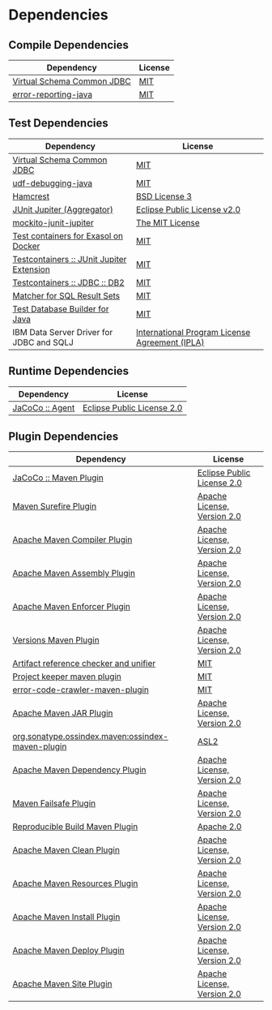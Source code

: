 <!-- @formatter:off -->
# Dependencies

## Compile Dependencies

| Dependency                      | License  |
| ------------------------------- | -------- |
| [Virtual Schema Common JDBC][0] | [MIT][1] |
| [error-reporting-java][2]       | [MIT][1] |

## Test Dependencies

| Dependency                                      | License                                              |
| ----------------------------------------------- | ---------------------------------------------------- |
| [Virtual Schema Common JDBC][0]                 | [MIT][1]                                             |
| [udf-debugging-java][6]                         | [MIT][1]                                             |
| [Hamcrest][8]                                   | [BSD License 3][9]                                   |
| [JUnit Jupiter (Aggregator)][10]                | [Eclipse Public License v2.0][11]                    |
| [mockito-junit-jupiter][12]                     | [The MIT License][13]                                |
| [Test containers for Exasol on Docker][14]      | [MIT][1]                                             |
| [Testcontainers :: JUnit Jupiter Extension][16] | [MIT][17]                                            |
| [Testcontainers :: JDBC :: DB2][16]             | [MIT][17]                                            |
| [Matcher for SQL Result Sets][20]               | [MIT][1]                                             |
| [Test Database Builder for Java][22]            | [MIT][1]                                             |
| IBM Data Server Driver for JDBC and SQLJ        | [International Program License Agreement (IPLA)][24] |

## Runtime Dependencies

| Dependency            | License                          |
| --------------------- | -------------------------------- |
| [JaCoCo :: Agent][25] | [Eclipse Public License 2.0][26] |

## Plugin Dependencies

| Dependency                                              | License                           |
| ------------------------------------------------------- | --------------------------------- |
| [JaCoCo :: Maven Plugin][27]                            | [Eclipse Public License 2.0][26]  |
| [Maven Surefire Plugin][29]                             | [Apache License, Version 2.0][30] |
| [Apache Maven Compiler Plugin][31]                      | [Apache License, Version 2.0][30] |
| [Apache Maven Assembly Plugin][33]                      | [Apache License, Version 2.0][30] |
| [Apache Maven Enforcer Plugin][35]                      | [Apache License, Version 2.0][30] |
| [Versions Maven Plugin][37]                             | [Apache License, Version 2.0][30] |
| [Artifact reference checker and unifier][39]            | [MIT][1]                          |
| [Project keeper maven plugin][41]                       | [MIT][1]                          |
| [error-code-crawler-maven-plugin][43]                   | [MIT][1]                          |
| [Apache Maven JAR Plugin][45]                           | [Apache License, Version 2.0][30] |
| [org.sonatype.ossindex.maven:ossindex-maven-plugin][47] | [ASL2][48]                        |
| [Apache Maven Dependency Plugin][49]                    | [Apache License, Version 2.0][30] |
| [Maven Failsafe Plugin][51]                             | [Apache License, Version 2.0][30] |
| [Reproducible Build Maven Plugin][53]                   | [Apache 2.0][48]                  |
| [Apache Maven Clean Plugin][55]                         | [Apache License, Version 2.0][30] |
| [Apache Maven Resources Plugin][57]                     | [Apache License, Version 2.0][30] |
| [Apache Maven Install Plugin][59]                       | [Apache License, Version 2.0][48] |
| [Apache Maven Deploy Plugin][61]                        | [Apache License, Version 2.0][48] |
| [Apache Maven Site Plugin][63]                          | [Apache License, Version 2.0][30] |

[25]: https://www.eclemma.org/jacoco/index.html
[41]: https://github.com/exasol/project-keeper-maven-plugin
[2]: https://github.com/exasol/error-reporting-java
[48]: http://www.apache.org/licenses/LICENSE-2.0.txt
[29]: https://maven.apache.org/surefire/maven-surefire-plugin/
[1]: https://opensource.org/licenses/MIT
[12]: https://github.com/mockito/mockito
[51]: https://maven.apache.org/surefire/maven-failsafe-plugin/
[37]: http://www.mojohaus.org/versions-maven-plugin/
[9]: http://opensource.org/licenses/BSD-3-Clause
[31]: https://maven.apache.org/plugins/maven-compiler-plugin/
[17]: http://opensource.org/licenses/MIT
[57]: https://maven.apache.org/plugins/maven-resources-plugin/
[0]: https://github.com/exasol/virtual-schema-common-jdbc
[55]: https://maven.apache.org/plugins/maven-clean-plugin/
[26]: https://www.eclipse.org/legal/epl-2.0/
[14]: https://github.com/exasol/exasol-testcontainers
[27]: https://www.jacoco.org/jacoco/trunk/doc/maven.html
[20]: https://github.com/exasol/hamcrest-resultset-matcher
[49]: https://maven.apache.org/plugins/maven-dependency-plugin/
[53]: http://zlika.github.io/reproducible-build-maven-plugin
[63]: https://maven.apache.org/plugins/maven-site-plugin/
[30]: https://www.apache.org/licenses/LICENSE-2.0.txt
[6]: https://github.com/exasol/udf-debugging-javat
[35]: https://maven.apache.org/enforcer/maven-enforcer-plugin/
[13]: https://github.com/mockito/mockito/blob/release/3.x/LICENSE
[11]: https://www.eclipse.org/legal/epl-v20.html
[59]: http://maven.apache.org/plugins/maven-install-plugin/
[10]: https://junit.org/junit5/
[47]: https://sonatype.github.io/ossindex-maven/maven-plugin/
[16]: https://testcontainers.org
[24]: http://www-03.ibm.com/software/sla/sladb.nsf/lilookup/179A6D1769B0A44D8525862400329FB8?OpenDocument
[8]: http://hamcrest.org/JavaHamcrest/
[61]: http://maven.apache.org/plugins/maven-deploy-plugin/
[39]: https://github.com/exasol/artifact-reference-checker-maven-plugin
[43]: https://github.com/exasol/error-code-crawler-maven-plugin
[22]: https://github.com/exasol/test-db-builder
[45]: https://maven.apache.org/plugins/maven-jar-plugin/
[33]: https://maven.apache.org/plugins/maven-assembly-plugin/
